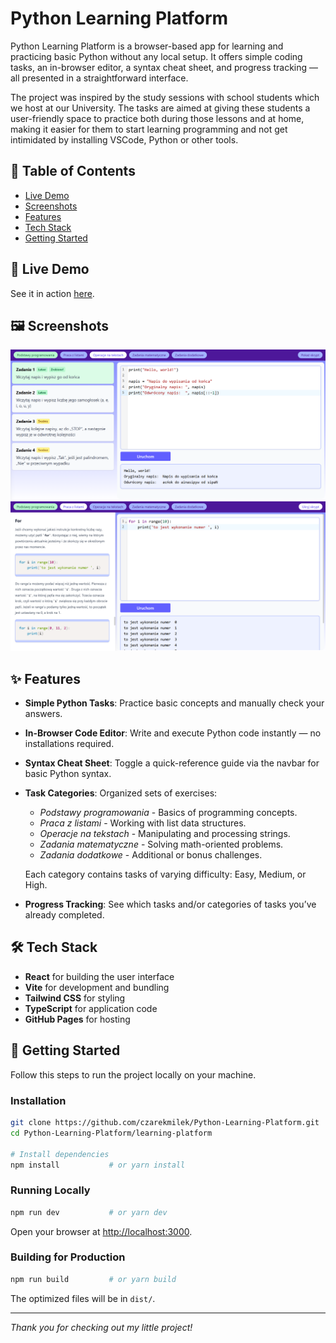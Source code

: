 # Python Learning Platform

Python Learning Platform is a browser-based app for learning and practicing basic Python without any local setup. It offers simple coding tasks, an in-browser editor, a syntax cheat sheet, and progress tracking — all presented in a straightforward interface.

The project was inspired by the study sessions with school students which we host at our University. The tasks are aimed at giving these students a user-friendly space to practice both during those lessons and at home, making it easier for them to start learning programming and not get intimidated by installing VSCode, Python or other tools.

## 🚀 Table of Contents

- [Live Demo](#live-demo)
- [Screenshots](#screenshots)
- [Features](#features)
- [Tech Stack](#tech-stack)
- [Getting Started](#getting-started)

## 🔗 Live Demo

See it in action [here](https://czarekmilek.github.io/Python-Learning-Platform).

## 🖼️ Screenshots
![Tasks view](images/tasks-view.png)
![Script overview](images/script-overview.png)

## ✨ Features

- **Simple Python Tasks**:
  Practice basic concepts and manually check your answers.

- **In-Browser Code Editor**:
  Write and execute Python code instantly — no installations required.

- **Syntax Cheat Sheet**:
  Toggle a quick-reference guide via the navbar for basic Python syntax.

- **Task Categories**:
  Organized sets of exercises:

  - _Podstawy programowania_ - Basics of programming concepts.
  - _Praca z listami_ - Working with list data structures.
  - _Operacje na tekstach_ - Manipulating and processing strings.
  - _Zadania matematyczne_ - Solving math-oriented problems.
  - _Zadania dodatkowe_ - Additional or bonus challenges.

  Each category contains tasks of varying difficulty: Easy, Medium, or High.

- **Progress Tracking**:
  See which tasks and/or categories of tasks you’ve already completed.

## 🛠️ Tech Stack

- **React** for building the user interface
- **Vite** for development and bundling
- **Tailwind CSS** for styling
- **TypeScript** for application code
- **GitHub Pages** for hosting

## 🏁 Getting Started

Follow this steps to run the project locally on your machine.

### Installation

```bash
git clone https://github.com/czarekmilek/Python-Learning-Platform.git
cd Python-Learning-Platform/learning-platform

# Install dependencies
npm install           # or yarn install
```

### Running Locally

```bash
npm run dev           # or yarn dev
```

Open your browser at [http://localhost:3000](http://localhost:3000).

### Building for Production

```bash
npm run build         # or yarn build
```

The optimized files will be in `dist/`.

---

*Thank you for checking out my little project!*
